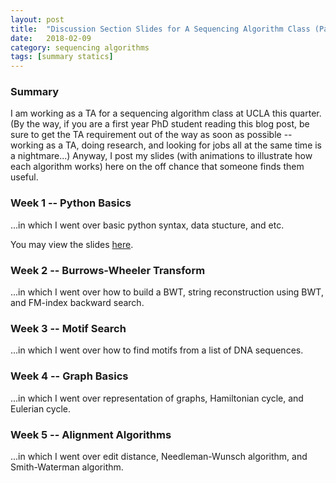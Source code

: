 ```yaml
---
layout: post
title:  "Discussion Section Slides for A Sequencing Algorithm Class (Part 1)"
date:   2018-02-09
category: sequencing algorithms
tags: [summary statics]
---
```


<script type="text/javascript" async
src="https://cdn.mathjax.org/mathjax/latest/MathJax.js?config=TeX-MML-AM_CHTML">
</script>

### Summary

I am working as a TA for a sequencing algorithm class at UCLA this quarter.(By
the way, if you are a first year PhD student reading this blog post, be sure
to get the TA requirement out of the way as soon as possible -- working as a
TA, doing research, and looking for jobs all at the same time is a
nightmare...) Anyway, I post my slides (with animations to illustrate how each
algorithm works) here on the off chance that someone finds them useful.

### Week 1 -- Python Basics

...in which I went over basic python syntax, data stucture, and etc.

You may view the slides [here](https://docs.google.com/presentation/d/1xgzWxLkI2MGdjLFbPqFLvDPWbgx7kH8B9KdxgO2zYk8/edit?usp=sharing).

### Week 2 -- Burrows-Wheeler Transform

...in which I went over how to build a BWT, string reconstruction using BWT,
and FM-index backward search.

### Week 3 -- Motif Search

...in which I went over how to find motifs from a list of DNA sequences.

### Week 4 -- Graph Basics

...in which I went over representation of graphs, Hamiltonian cycle, and
Eulerian cycle.

### Week 5 -- Alignment Algorithms

...in which I went over edit distance, Needleman-Wunsch algorithm, and
Smith-Waterman algorithm.
